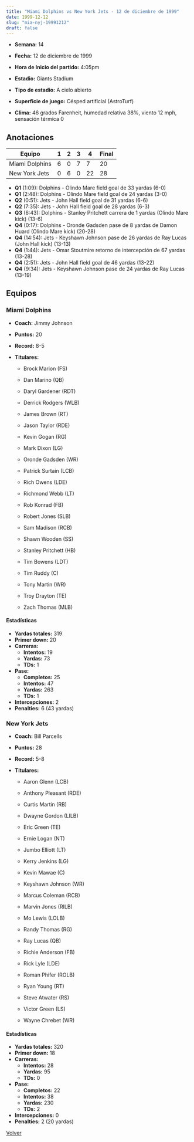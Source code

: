 ```yaml
---
title: "Miami Dolphins vs New York Jets - 12 de diciembre de 1999"
date: 1999-12-12
slug: "mia-nyj-19991212"
draft: false
---
```


* **Semana:** 14
* **Fecha:** 12 de diciembre de 1999

* **Hora de Inicio del partido:** 4:05pm
* **Estadio:** Giants Stadium
* **Tipo de estadio:** A cielo abierto
* **Superficie de juego:** Césped artificial (AstroTurf)
* **Clima:** 46 grados Farenheit, humedad relativa 38%, viento 12 mph, sensación térmica 0





## Anotaciones
| Equipo | 1 | 2 | 3 | 4 | Final |
|--------|---|---|---|---|-------|
| Miami Dolphins  | 6 | 0 | 7 | 7  | 20 |
| New York Jets  | 0 | 6 | 0 | 22  | 28 |
* **Q1** (1:09): Dolphins - Olindo Mare field goal de 33 yardas (6-0)
* **Q1** (2:48): Dolphins - Olindo Mare field goal de 24 yardas (3-0)
* **Q2** (0:51): Jets - John Hall field goal de 31 yardas (6-6)
* **Q2** (7:35): Jets - John Hall field goal de 28 yardas (6-3)
* **Q3** (6:43): Dolphins - Stanley Pritchett carrera de 1 yardas (Olindo Mare kick) (13-6)
* **Q4** (0:17): Dolphins - Oronde Gadsden pase de 8 yardas de Damon Huard (Olindo Mare kick) (20-28)
* **Q4** (14:54): Jets - Keyshawn Johnson pase de 26 yardas de Ray Lucas (John Hall kick) (13-13)
* **Q4** (1:44): Jets - Omar Stoutmire retorno de intercepción de 67 yardas (13-28)
* **Q4** (2:51): Jets - John Hall field goal de 46 yardas (13-22)
* **Q4** (9:34): Jets - Keyshawn Johnson pase de 24 yardas de Ray Lucas (13-19)


## Equipos


### Miami Dolphins
* **Coach:** Jimmy Johnson
* **Puntos:** 20
* **Record:** 8-5
* **Titulares:** 

  * Brock Marion (FS) 

  * Dan Marino (QB) 

  * Daryl Gardener (RDT) 

  * Derrick Rodgers (WLB) 

  * James Brown (RT) 

  * Jason Taylor (RDE) 

  * Kevin Gogan (RG) 

  * Mark Dixon (LG) 

  * Oronde Gadsden (WR) 

  * Patrick Surtain (LCB) 

  * Rich Owens (LDE) 

  * Richmond Webb (LT) 

  * Rob Konrad (FB) 

  * Robert Jones (SLB) 

  * Sam Madison (RCB) 

  * Shawn Wooden (SS) 

  * Stanley Pritchett (HB) 

  * Tim Bowens (LDT) 

  * Tim Ruddy (C) 

  * Tony Martin (WR) 

  * Troy Drayton (TE) 

  * Zach Thomas (MLB) 

#### Estadísticas
* **Yardas totales:** 319
* **Primer down:** 20
* **Carreras:**
  * **Intentos:** 19
  * **Yardas:** 73
  * **TDs:** 1
* **Pase:**
  * **Completos:** 25
  * **Intentos:** 47
  * **Yardas:** 263
  * **TDs:** 1
* **Intercepciones:** 2
* **Penalties:** 6 (43 yardas)

### New York Jets
* **Coach:** Bill Parcells
* **Puntos:** 28
* **Record:** 5-8
* **Titulares:** 

  * Aaron Glenn (LCB) 

  * Anthony Pleasant (RDE) 

  * Curtis Martin (RB) 

  * Dwayne Gordon (LILB) 

  * Eric Green (TE) 

  * Ernie Logan (NT) 

  * Jumbo Elliott (LT) 

  * Kerry Jenkins (LG) 

  * Kevin Mawae (C) 

  * Keyshawn Johnson (WR) 

  * Marcus Coleman (RCB) 

  * Marvin Jones (RILB) 

  * Mo Lewis (LOLB) 

  * Randy Thomas (RG) 

  * Ray Lucas (QB) 

  * Richie Anderson (FB) 

  * Rick Lyle (LDE) 

  * Roman Phifer (ROLB) 

  * Ryan Young (RT) 

  * Steve Atwater (RS) 

  * Victor Green (LS) 

  * Wayne Chrebet (WR) 

#### Estadísticas
* **Yardas totales:** 320
* **Primer down:** 18
* **Carreras:**
  * **Intentos:** 28
  * **Yardas:** 95
  * **TDs:** 0
* **Pase:**
  * **Completos:** 22
  * **Intentos:** 38
  * **Yardas:** 230
  * **TDs:** 2
* **Intercepciones:** 0
* **Penalties:** 2 (20 yardas)


[Volver](/historia/1999)
